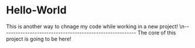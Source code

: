 # Hello-World
This is another way to chnage my code while working in a new project!
\n---------------------------------------------------------
The core of this project is going to be here!
